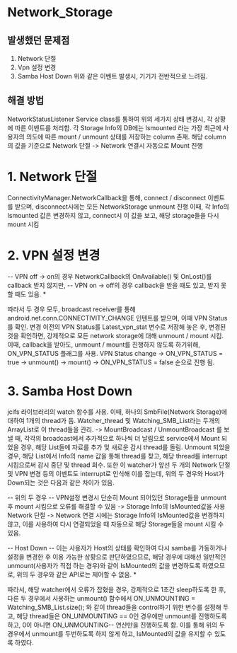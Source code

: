 # Network_Storage

## 발생했던 문제점

1. Network 단절
2. Vpn 설정 변경
3. Samba Host Down
위와 같은 이벤트 발생시, 기기가 전반적으로 느려짐.

## 해결 방법

NetworkStatusListener Service class를 통하여 위의 세가지 상태 변경시, 각 상황에 따른 이벤트를 처리함.
각 Storage Info의 DB에는 Ismounted 라는 가장 최근에 사용자의 의도에 따른 mount / unmount 상태를 저장하는 column 존재.
해당 column의 값을 기준으로 Network 단절 -> Network 연결시 자동으로 Mount 진행

# 1. Network 단절
ConnectivityManager.NetworkCallback을 통해, connect / disconnect 이벤트를 받으며, disconnect시에는 모든 NetworkStorage unmount 진행
이때, 각 Info의 Ismounted 값은 변경하지 않고, connect시 이 값을 보고, 해당 storage들을 다시 mount 시킴

# 2. VPN 설정 변경
-- VPN off -> on의 경우 NetworkCallback의 OnAvailable() 및 OnLost()를 callback 받지 않지만,
-- VPN on -> off의 경우 callback을 받을 때도 있고, 받지 못할 때도 있음. *

따라서 두 경우 모두, broadcast receiver를 통해 android.net.conn.CONNECTIVITY_CHANGE 인텐트를 받으며, 이때 VPN Status를 확인.
변경 이전의 VPN Status를 Latest_vpn_stat 변수로 저장해 놓은 후, 변경된 것을 확인하면, 강제적으로 모든 network storage에 대해 unmount / mount 시킴.
이때, callback을 받아도, unmount / mount를 진행하지 않도록 하기위해, ON_VPN_STATUS 플래그를 사용.
VPN Status change -> ON_VPN_STATUS = true -> unmount() -> mount() -> ON_VPN_STATUS = false 순으로 진행 됨.

# 3. Samba Host Down
jcifs 라이브러리의 watch 함수를 사용. 이때, 하나의 SmbFile(Network Storage)에 대하여 1개의 thread가 돔.
Watcher_thread 및 Watching_SMB_List라는 두개의 ArrayList로 이 thread들을 관리. ->
MountBroadcast / UnmountBroadcast 를 보낼 때, 각각의 broadcast에서 추가적으로 하나씩 더 날림으로
service에서 Mount 되었을 경우, 해당 List들에 자료를 추가 및 새로운 감시 thread를 돌림.
Unmount 되었을 경우, 해당 List에서 Info의 name 값을 통해 thread를 찾고, 해당 thread를 interrupt 시킴으로써 감시 중단 및 thread 회수.
또한 이 watcher가 앞선 두 개의 Network 단절 및 VPN 변경 등의 이벤트도 interrupt로 인식해 이를 잡는데,
위의 두 경우와 Host가 Down되는 것은 다음과 같은 차이가 있음.

-- 위의 두 경우 --
VPN설정 변경시 단순히 Mount 되어있던 Storage들을 unmount 후 mount 시킴으로 오류를 해결할 수 있음 -> Storage Info의 IsMounted값을 사용
Network 단절 -> Network 연결 시에는 Storage Info의 IsMounted값을 변경하지 않고, 이를 사용하여 다시 연결되었을 때 자동으로 해당 Storage들을 mount 시킬 수 있음.

-- Host Down --
이는 사용자가 Host의 상태를 확인하여 다시 samba를 가동하거나 설정을 변경한 후 이용 가능한 상황으로 판단하였으므로, 해당 경우에 대해선
일반적인 unmount(사용자가 직접 하는 경우)와 같이 IsMounted의 값을 변경하도록 하였으므로, 위의 두 경우와 같은 API로는 제어할 수 없음. *

따라서, 해당 watcher에서 오류가 잡혔을 경우, 강제적으로 1초간 sleep하도록 한 후, 다른 두 경우에서 사용하는 unmount() 함수에서
ON_UNMOUNTING = Watching_SMB_List.size(); 와 같이 thread들을 control하기 위한 변수를 설정해 두고, 해당 thread들은 ON_UNMOUNTING == 0인 경우에만
unmount를 진행하도록 하고, 0이 아니면 ON_UNMOUNTING-- 연산만을 진행하도록 함.
이를 통해 위의 두 경우에서 unmount를 두번하도록 하지 않게 하고, IsMounted의 값을 유지할 수 있도록 하였다.

